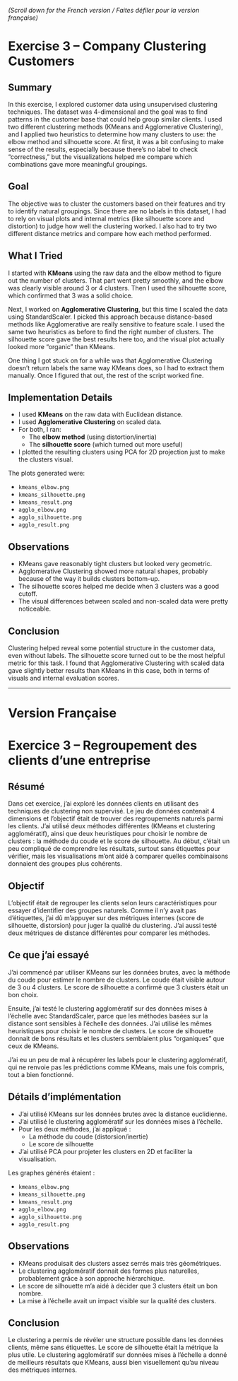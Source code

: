 *(Scroll down for the French version / Faites défiler pour la version française)*

# Exercise 3 – Company Clustering Customers

## Summary

In this exercise, I explored customer data using unsupervised clustering techniques. The dataset was 4-dimensional and the goal was to find patterns in the customer base that could help group similar clients. I used two different clustering methods (KMeans and Agglomerative Clustering), and I applied two heuristics to determine how many clusters to use: the elbow method and silhouette score. At first, it was a bit confusing to make sense of the results, especially because there’s no label to check “correctness,” but the visualizations helped me compare which combinations gave more meaningful groupings.

## Goal

The objective was to cluster the customers based on their features and try to identify natural groupings. Since there are no labels in this dataset, I had to rely on visual plots and internal metrics (like silhouette score and distortion) to judge how well the clustering worked. I also had to try two different distance metrics and compare how each method performed.

## What I Tried

I started with **KMeans** using the raw data and the elbow method to figure out the number of clusters. That part went pretty smoothly, and the elbow was clearly visible around 3 or 4 clusters. Then I used the silhouette score, which confirmed that 3 was a solid choice.

Next, I worked on **Agglomerative Clustering**, but this time I scaled the data using StandardScaler. I picked this approach because distance-based methods like Agglomerative are really sensitive to feature scale. I used the same two heuristics as before to find the right number of clusters. The silhouette score gave the best results here too, and the visual plot actually looked more “organic” than KMeans.

One thing I got stuck on for a while was that Agglomerative Clustering doesn’t return labels the same way KMeans does, so I had to extract them manually. Once I figured that out, the rest of the script worked fine.

## Implementation Details

- I used **KMeans** on the raw data with Euclidean distance.
- I used **Agglomerative Clustering** on scaled data.
- For both, I ran:
  - The **elbow method** (using distortion/inertia)
  - The **silhouette score** (which turned out more useful)
- I plotted the resulting clusters using PCA for 2D projection just to make the clusters visual.

The plots generated were:

- `kmeans_elbow.png`
- `kmeans_silhouette.png`
- `kmeans_result.png`
- `agglo_elbow.png`
- `agglo_silhouette.png`
- `agglo_result.png`

## Observations

- KMeans gave reasonably tight clusters but looked very geometric.
- Agglomerative Clustering showed more natural shapes, probably because of the way it builds clusters bottom-up.
- The silhouette scores helped me decide when 3 clusters was a good cutoff.
- The visual differences between scaled and non-scaled data were pretty noticeable.

## Conclusion

Clustering helped reveal some potential structure in the customer data, even without labels. The silhouette score turned out to be the most helpful metric for this task. I found that Agglomerative Clustering with scaled data gave slightly better results than KMeans in this case, both in terms of visuals and internal evaluation scores.

---

# Version Française

# Exercice 3 – Regroupement des clients d’une entreprise

## Résumé

Dans cet exercice, j’ai exploré les données clients en utilisant des techniques de clustering non supervisé. Le jeu de données contenait 4 dimensions et l’objectif était de trouver des regroupements naturels parmi les clients. J’ai utilisé deux méthodes différentes (KMeans et clustering agglomératif), ainsi que deux heuristiques pour choisir le nombre de clusters : la méthode du coude et le score de silhouette. Au début, c’était un peu compliqué de comprendre les résultats, surtout sans étiquettes pour vérifier, mais les visualisations m’ont aidé à comparer quelles combinaisons donnaient des groupes plus cohérents.

## Objectif

L’objectif était de regrouper les clients selon leurs caractéristiques pour essayer d’identifier des groupes naturels. Comme il n’y avait pas d’étiquettes, j’ai dû m’appuyer sur des métriques internes (score de silhouette, distorsion) pour juger la qualité du clustering. J’ai aussi testé deux métriques de distance différentes pour comparer les méthodes.

## Ce que j’ai essayé

J’ai commencé par utiliser KMeans sur les données brutes, avec la méthode du coude pour estimer le nombre de clusters. Le coude était visible autour de 3 ou 4 clusters. Le score de silhouette a confirmé que 3 clusters était un bon choix.

Ensuite, j’ai testé le clustering agglomératif sur des données mises à l’échelle avec StandardScaler, parce que les méthodes basées sur la distance sont sensibles à l’échelle des données. J’ai utilisé les mêmes heuristiques pour choisir le nombre de clusters. Le score de silhouette donnait de bons résultats et les clusters semblaient plus “organiques” que ceux de KMeans.

J’ai eu un peu de mal à récupérer les labels pour le clustering agglomératif, qui ne renvoie pas les prédictions comme KMeans, mais une fois compris, tout a bien fonctionné.

## Détails d’implémentation

- J’ai utilisé KMeans sur les données brutes avec la distance euclidienne.
- J’ai utilisé le clustering agglomératif sur les données mises à l’échelle.
- Pour les deux méthodes, j’ai appliqué :
  - La méthode du coude (distorsion/inertie)
  - Le score de silhouette
- J’ai utilisé PCA pour projeter les clusters en 2D et faciliter la visualisation.

Les graphes générés étaient :

- `kmeans_elbow.png`
- `kmeans_silhouette.png`
- `kmeans_result.png`
- `agglo_elbow.png`
- `agglo_silhouette.png`
- `agglo_result.png`

## Observations

- KMeans produisait des clusters assez serrés mais très géométriques.
- Le clustering agglomératif donnait des formes plus naturelles, probablement grâce à son approche hiérarchique.
- Le score de silhouette m’a aidé à décider que 3 clusters était un bon nombre.
- La mise à l’échelle avait un impact visible sur la qualité des clusters.

## Conclusion

Le clustering a permis de révéler une structure possible dans les données clients, même sans étiquettes. Le score de silhouette était la métrique la plus utile. Le clustering agglomératif sur données mises à l’échelle a donné de meilleurs résultats que KMeans, aussi bien visuellement qu’au niveau des métriques internes.